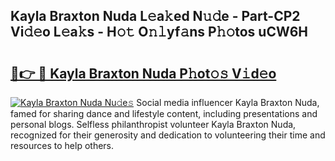 ## Kayla Braxton Nuda L𝚎a𝚔ed N𝚞𝚍e - Part-CP2 Vi𝚍𝚎o L𝚎a𝚔s - H𝚘𝚝 O𝚗𝚕yf𝚊ns P𝚑𝚘tos uCW6H

# <h2><a href="http://kfbvhr.oniu.top/?m=Kayla+Braxton+Nuda">🔗👉 🔴 Kayla Braxton Nuda P𝚑ot𝚘𝚜 V𝚒d𝚎o</a></h2>

[![Kayla Braxton Nuda Nu𝚍e𝚜](https://i.imgur.com/0qMVB7G.gif)](http://kfbvhr.oniu.top/?m=Kayla+Braxton+Nuda)
Social media influencer Kayla Braxton Nuda, famed for sharing dance and lifestyle content, including presentations and personal blogs. Selfless philanthropist volunteer Kayla Braxton Nuda, recognized for their generosity and dedication to volunteering their time and resources to help others.  

